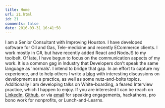 ```yaml
---
title: Home
url: 21.html
id: 21
comments: false
date: 2016-03-31 16:41:58
---
```


I am a Senior Consultant with Improving Houston. I have developed software for Oil and Gas, Tele-medicine and recently ECommerce clients. I work mostly in C#, but have recently added React and NodeJS to my toolbelt. Of late, I have begun to focus on the communication aspects of my work. It is a common gag in Industry that Developers don't speak the same language as 'normals'. I intend to bridge that gap. In an effort to capture my experience, and to help others I write a [blog](https://danieljscheufler.wordpress.com/blog/) with interesting discussions on development as a practice, as well as some nutz-and-bolts topics. Additionally I am developing talks on White-boarding, a feared Interview practice, which I happen to enjoy. If you are interested I can be reach on [LinkedIn](https://www.linkedin.com/in/danielscheufler/), [Github](http://github.com/djscheuf), or via [email](mailto:daniel.j.scheufler@gmail.com) for speaking engagements, hackathons, pro bono work for nonprofits, or Lunch-and-Learns.
